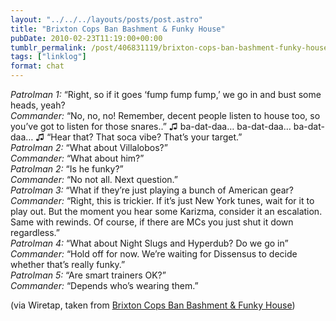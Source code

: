 ```yaml
---
layout: "../../../layouts/posts/post.astro"
title: "Brixton Cops Ban Bashment & Funky House"
pubDate: 2010-02-23T11:19:00+00:00
tumblr_permalink: /post/406831119/brixton-cops-ban-bashment-funky-house
tags: ["linklog"]
format: chat
---
```


<i>Patrolman 1:</i> “Right, so if it goes ‘fump fump fump,’ we go in and bust some heads, yeah?<br>
<i>Commander:</i> “No, no, no! Remember, decent people listen to house too, so you’ve got to listen for those snares..” ♫ ba-dat-daa… ba-dat-daa… ba-dat-daa… ♫ “Hear that? That soca vibe? That’s your target.”<br>
<i>Patrolman 2:</i> “What about Villalobos?”<br>
<i>Commander:</i> “What about him?”<br>
<i>Patrolman 2:</i> “Is he funky?”<br>
<i>Commander:</i> “No not all. Next question.”<br>
<i>Patrolman 3:</i> “What if they’re just playing a bunch of American gear?<br>
<i>Commander:</i> “Right, this is trickier. If it’s just New York tunes, wait for it to play out. But the moment you hear some Karizma, consider it an escalation. Same with rewinds. Of course, if there are MCs you just shut it down regardless.”<br>
<i>Patrolman 4:</i> “What about Night Slugs and Hyperdub? Do we go in”<br>
<i>Commander:</i> “Hold off for now. We’re waiting for Dissensus to decide whether that’s really funky.”<br>
<i>Patrolman 5:</i> “Are smart trainers OK?”<br>
<i>Commander:</i> “Depends who’s wearing them.”

(via Wiretap, taken from [Brixton Cops Ban Bashment & Funky House](http://www.uncarved.org/blog/2010/02/brixton-cops-ban-bashment-funky-house/))
